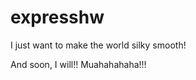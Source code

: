 expresshw
=========

I just want to make the world silky smooth!

And soon, I will!! Muahahahaha!!!

